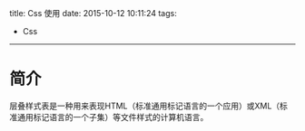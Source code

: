 title: Css 使用
date: 2015-10-12 10:11:24
tags:
- Css
---

简介
=============
层叠样式表是一种用来表现HTML（标准通用标记语言的一个应用）或XML（标准通用标记语言的一个子集）等文件样式的计算机语言。